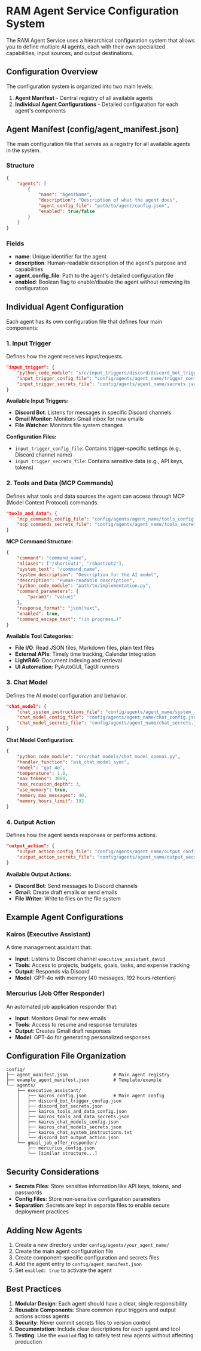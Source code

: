 # RAM Agent Service Configuration System

The RAM Agent Service uses a hierarchical configuration system that allows you to define multiple AI agents, each with their own specialized capabilities, input sources, and output destinations.

## Configuration Overview

The configuration system is organized into two main levels:

1. **Agent Manifest** - Central registry of all available agents
2. **Individual Agent Configurations** - Detailed configuration for each agent's components

## Agent Manifest (config/agent_manifest.json)

The main configuration file that serves as a registry for all available agents in the system.

### Structure

```json
{
    "agents": [
        {
            "name": "AgentName",
            "description": "Description of what the agent does",
            "agent_config_file": "path/to/agent/config.json",
            "enabled": true/false
        }
    ]
}
```

### Fields

- **name**: Unique identifier for the agent
- **description**: Human-readable description of the agent's purpose and capabilities
- **agent_config_file**: Path to the agent's detailed configuration file
- **enabled**: Boolean flag to enable/disable the agent without removing its configuration

## Individual Agent Configuration

Each agent has its own configuration file that defines four main components:

### 1. Input Trigger

Defines how the agent receives input/requests.

```json
"input_trigger": {
    "python_code_module": "src/input_triggers/discord/discord_bot_trigger.py",
    "input_trigger_config_file": "config/agents/agent_name/trigger_config.json",
    "input_trigger_secrets_file": "config/agents/agent_name/secrets.json"
}
```

**Available Input Triggers:**
- **Discord Bot**: Listens for messages in specific Discord channels
- **Gmail Monitor**: Monitors Gmail inbox for new emails
- **File Watcher**: Monitors file system changes

**Configuration Files:**
- `input_trigger_config_file`: Contains trigger-specific settings (e.g., Discord channel name)
- `input_trigger_secrets_file`: Contains sensitive data (e.g., API keys, tokens)

### 2. Tools and Data (MCP Commands)

Defines what tools and data sources the agent can access through MCP (Model Context Protocol) commands.

```json
"tools_and_data": {
    "mcp_commands_config_file": "config/agents/agent_name/tools_config.json",
    "mcp_commands_secrets_file": "config/agents/agent_name/tools_secrets.json"
}
```

**MCP Command Structure:**
```json
{
    "command": "command_name",
    "aliases": ["/shortcut1", "/shortcut2"],
    "system_text": "/command_name",
    "system_description": "Description for the AI model",
    "description": "Human-readable description",
    "python_code_module": "path/to/implementation.py",
    "command_parameters": {
        "param1": "value1"
    },
    "response_format": "json|text",
    "enabled": true,
    "command_escape_text": "(in progress…)"
}
```

**Available Tool Categories:**
- **File I/O**: Read JSON files, Markdown files, plain text files
- **External APIs**: Timely time tracking, Calendar integration
- **LightRAG**: Document indexing and retrieval
- **UI Automation**: PyAutoGUI, TagUI runners

### 3. Chat Model

Defines the AI model configuration and behavior.

```json
"chat_model": {
    "chat_system_instructions_file": "config/agents/agent_name/system_instructions.txt",
    "chat_model_config_file": "config/agents/agent_name/chat_config.json",
    "chat_model_secrets_file": "config/agents/agent_name/chat_secrets.json"
}
```

**Chat Model Configuration:**
```json
{
    "python_code_module": "src/chat_models/chat_model_openai.py",
    "handler_function": "ask_chat_model_sync",
    "model": "gpt-4o",
    "temperature": 1.0,
    "max_tokens": 3000,
    "max_recusion_depth": 3,
    "use_memory": true,
    "memory_max_messages": 40,
    "memory_hours_limit": 192
}
```

### 4. Output Action

Defines how the agent sends responses or performs actions.

```json
"output_action": {
    "output_action_config_file": "config/agents/agent_name/output_config.json",
    "output_action_secrets_file": "config/agents/agent_name/output_secrets.json"
}
```

**Available Output Actions:**
- **Discord Bot**: Send messages to Discord channels
- **Gmail**: Create draft emails or send emails
- **File Writer**: Write to files on the file system

## Example Agent Configurations

### Kairos (Executive Assistant)

A time management assistant that:
- **Input**: Listens to Discord channel `executive_assistant_david`
- **Tools**: Access to projects, budgets, goals, tasks, and expense tracking
- **Output**: Responds via Discord
- **Model**: GPT-4o with memory (40 messages, 192 hours retention)

### Mercurius (Job Offer Responder)

An automated job application responder that:
- **Input**: Monitors Gmail for new emails
- **Tools**: Access to resume and response templates
- **Output**: Creates Gmail draft responses
- **Model**: GPT-4o for generating personalized responses

## Configuration File Organization

```
config/
├── agent_manifest.json                 # Main agent registry
├── example_agent_manifest.json         # Template/example
└── agents/
    ├── executive_assistant/
    │   ├── kairos_config.json          # Main agent config
    │   ├── discord_bot_trigger_config.json
    │   ├── discord_bot_secrets.json
    │   ├── kairos_tools_and_data_config.json
    │   ├── kairos_tools_and_data_secrets.json
    │   ├── kairos_chat_models_config.json
    │   ├── kairos_chat_models_secrets.json
    │   ├── kairos_chat_system_instructions.txt
    │   └── discord_bot_output_action.json
    └── gmail_job_offer_responder/
        ├── mercurius_config.json
        └── [similar structure...]
```

## Security Considerations

- **Secrets Files**: Store sensitive information like API keys, tokens, and passwords
- **Config Files**: Store non-sensitive configuration parameters
- **Separation**: Secrets are kept in separate files to enable secure deployment practices

## Adding New Agents

1. Create a new directory under `config/agents/your_agent_name/`
2. Create the main agent configuration file
3. Create component-specific configuration and secrets files
4. Add the agent entry to `config/agent_manifest.json`
5. Set `enabled: true` to activate the agent

## Best Practices

1. **Modular Design**: Each agent should have a clear, single responsibility
2. **Reusable Components**: Share common input triggers and output actions across agents
3. **Security**: Never commit secrets files to version control
4. **Documentation**: Include clear descriptions for each agent and tool
5. **Testing**: Use the `enabled` flag to safely test new agents without affecting production

